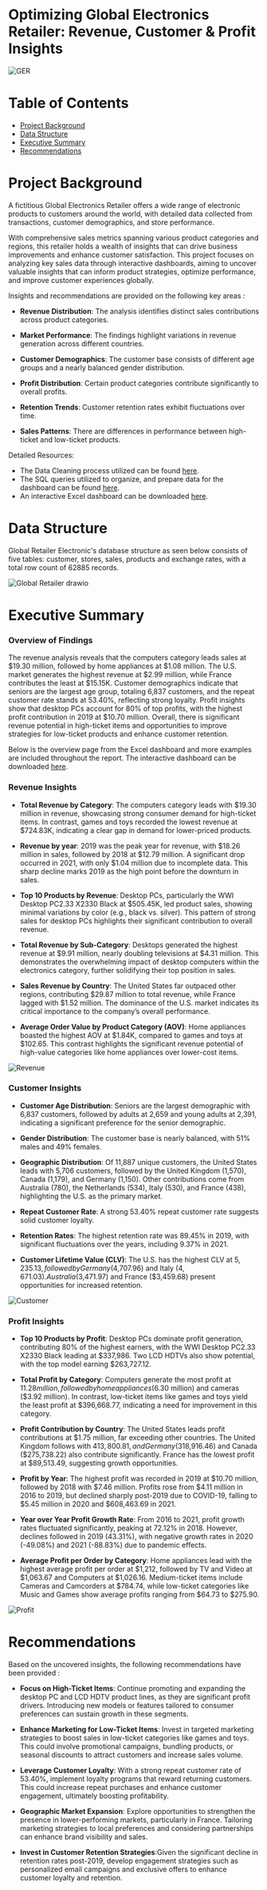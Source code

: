 # Optimizing Global Electronics Retailer: Revenue, Customer & Profit Insights
![GER](https://github.com/user-attachments/assets/23e446bb-9a2c-44cc-9ec1-915cbd9f14cf)

# Table of Contents
* [Project Background](#project-background)
* [Data Structure](#data-structure)
* [Executive Summary](#executive-summary)
* [Recommendations](#recommendations)

# Project Background 
A fictitious Global Electronics Retailer offers a wide range of electronic products to customers around the world, with detailed data collected from transactions, customer demographics, and store performance.

With comprehensive sales metrics spanning various product categories and regions, this retailer holds a wealth of insights that can drive business improvements and enhance customer satisfaction. This project focuses on analyzing key sales data through interactive dashboards, aiming to uncover valuable insights that can inform product strategies, optimize performance, and improve customer experiences globally.

Insights and recommendations are provided on the following key areas : 
- **Revenue Distribution**: The analysis identifies distinct sales contributions across product categories.

- **Market Performance**: The findings highlight variations in revenue generation across different countries.

- **Customer Demographics**: The customer base consists of different age groups and a nearly balanced gender distribution.

- **Profit Distribution**: Certain product categories contribute significantly to overall profits.

- **Retention Trends**: Customer retention rates exhibit fluctuations over time.

- **Sales Patterns**: There are differences in performance between high-ticket and low-ticket products.

Detailed Resources: 

- The Data Cleaning process utilized can be found [here](https://github.com/karlyndiary/Global-Electronics-Retailer/tree/main/%5B01%5D%20ETL). 
- The SQL queries utilized to organize, and prepare data for the dashboard can be found [here](https://github.com/karlyndiary/Global-Electronics-Retailer/tree/main/%5B02%5D%20SQL). 
- An interactive Excel dashboard can be downloaded [here](https://github.com/karlyndiary/Global-Electronics-Retailer/tree/main/%5B03%5D%20Excel%20Dashboard).

# Data Structure

Global Retailer Electronic's database structure as seen below consists of five tables: customer, stores, sales, products and exchange rates, with a total row count of 62885 records.

![Global Retailer drawio](https://github.com/user-attachments/assets/491b8e36-4b9b-459f-a757-1b6c30978c20)

# Executive Summary 

### Overview of Findings 

The revenue analysis reveals that the computers category leads sales at $19.30 million, followed by home appliances at $1.08 million. The U.S. market generates the highest revenue at $2.99 million, while France contributes the least at $15.15K. Customer demographics indicate that seniors are the largest age group, totaling 6,837 customers, and the repeat customer rate stands at 53.40%, reflecting strong loyalty. Profit insights show that desktop PCs account for 80% of top profits, with the highest profit contribution in 2019 at $10.70 million. Overall, there is significant revenue potential in high-ticket items and opportunities to improve strategies for low-ticket products and enhance customer retention.

Below is the overview page from the Excel dashboard and more examples are included throughout the report. The interactive dashboard can be downloaded [here](https://github.com/karlyndiary/Global-Electronics-Retailer/tree/main/%5B03%5D%20Excel%20Dashboard).

### Revenue Insights

- **Total Revenue by Category**: The computers category leads with $19.30 million in revenue, showcasing strong consumer demand for high-ticket items. In contrast, games and toys recorded the lowest revenue at $724.83K, indicating a clear gap in demand for lower-priced products.

- **Revenue by year**: 2019 was the peak year for revenue, with $18.26 million in sales, followed by 2018 at $12.79 million. A significant drop occurred in 2021, with only $1.04 million due to incomplete data. This sharp decline marks 2019 as the high point before the downturn in sales.

- **Top 10 Products by Revenue**: Desktop PCs, particularly the WWI Desktop PC2.33 X2330 Black at $505.45K, led product sales, showing minimal variations by color (e.g., black vs. silver). This pattern of strong sales for desktop PCs highlights their significant contribution to overall revenue.

- **Total Revenue by Sub-Category**: Desktops generated the highest revenue at $9.91 million, nearly doubling televisions at $4.31 million. This demonstrates the overwhelming impact of desktop computers within the electronics category, further solidifying their top position in sales.

- **Sales Revenue by Country**: The United States far outpaced other regions, contributing $29.87 million to total revenue, while France lagged with $1.52 million. The dominance of the U.S. market indicates its critical importance to the company’s overall performance.

- **Average Order Value by Product Category (AOV)**: Home appliances boasted the highest AOV at $1.84K, compared to games and toys at $102.65. This contrast highlights the significant revenue potential of high-value categories like home appliances over lower-cost items.

![Revenue](https://github.com/user-attachments/assets/0a5ff25e-df33-4b00-81b8-ab359c4a382e)

### Customer Insights
- **Customer Age Distribution**: Seniors are the largest demographic with 6,837 customers, followed by adults at 2,659 and young adults at 2,391, indicating a significant preference for the senior demographic.

- **Gender Distribution**: The customer base is nearly balanced, with 51% males and 49% females.

- **Geographic Distribution**: Of 11,887 unique customers, the United States leads with 5,706 customers, followed by the United Kingdom (1,570), Canada (1,179), and Germany (1,150). Other contributions come from Australia (780), the Netherlands (534), Italy (530), and France (438), highlighting the U.S. as the primary market.

- **Repeat Customer Rate**: A strong 53.40% repeat customer rate suggests solid customer loyalty.

- **Retention Rates**: The highest retention rate was 89.45% in 2019, with significant fluctuations over the years, including 9.37% in 2021.

- **Customer Lifetime Value (CLV)**: The U.S. has the highest CLV at $5,235.13, followed by Germany ($4,707.96) and Italy ($4,671.03). Australia ($3,471.97) and France ($3,459.68) present opportunities for increased retention.

![Customer](https://github.com/user-attachments/assets/39f0f997-c133-4eb6-b223-630377d0bf19)

### Profit Insights

- **Top 10 Products by Profit**: Desktop PCs dominate profit generation, contributing 80% of the highest earners, with the WWI Desktop PC2.33 X2330 Black leading at $337,986. Two LCD HDTVs also show potential, with the top model earning $263,727.12.

- **Total Profit by Category**: Computers generate the most profit at $11.28 million, followed by home appliances ($6.30 million) and cameras ($3.92 million). In contrast, low-ticket items like games and toys yield the least profit at $396,668.77, indicating a need for improvement in this category.

- **Profit Contribution by Country**: The United States leads profit contributions at $1.75 million, far exceeding other countries. The United Kingdom follows with $413,800.81, and Germany ($318,916.46) and Canada ($275,738.22) also contribute significantly. France has the lowest profit at $89,513.49, suggesting growth opportunities.

- **Profit by Year**: The highest profit was recorded in 2019 at $10.70 million, followed by 2018 with $7.46 million. Profits rose from $4.11 million in 2016 to 2019, but declined sharply post-2019 due to COVID-19, falling to $5.45 million in 2020 and $608,463.69 in 2021.

- **Year over Year Profit Growth Rate**: From 2016 to 2021, profit growth rates fluctuated significantly, peaking at 72.12% in 2018. However, declines followed in 2019 (43.31%), with negative growth rates in 2020 (-49.08%) and 2021 (-88.83%) due to pandemic effects.

- **Average Profit per Order by Category**: Home appliances lead with the highest average profit per order at $1,212, followed by TV and Video at $1,063.67 and Computers at $1,026.16. Medium-ticket items include Cameras and Camcorders at $784.74, while low-ticket categories like Music and Games show average profits ranging from $64.73 to $275.90.

![Profit](https://github.com/user-attachments/assets/6e64018a-ccec-4d0f-bf40-72516183ec5a)

# Recommendations

Based on the uncovered insights, the following recommendations have been provided : 

- **Focus on High-Ticket Items**: Continue promoting and expanding the desktop PC and LCD HDTV product lines, as they are significant profit drivers. Introducing new models or features tailored to consumer preferences can sustain growth in these segments.

- **Enhance Marketing for Low-Ticket Items**: Invest in targeted marketing strategies to boost sales in low-ticket categories like games and toys. This could involve promotional campaigns, bundling products, or seasonal discounts to attract customers and increase sales volume.

- **Leverage Customer Loyalty**: With a strong repeat customer rate of 53.40%, implement loyalty programs that reward returning customers. This could increase repeat purchases and enhance customer engagement, ultimately boosting profitability.

- **Geographic Market Expansion**: Explore opportunities to strengthen the presence in lower-performing markets, particularly in France. Tailoring marketing strategies to local preferences and considering partnerships can enhance brand visibility and sales.

- **Invest in Customer Retention Strategies**:Given the significant decline in retention rates post-2019, develop engagement strategies such as personalized email campaigns and exclusive offers to enhance customer loyalty and retention.

